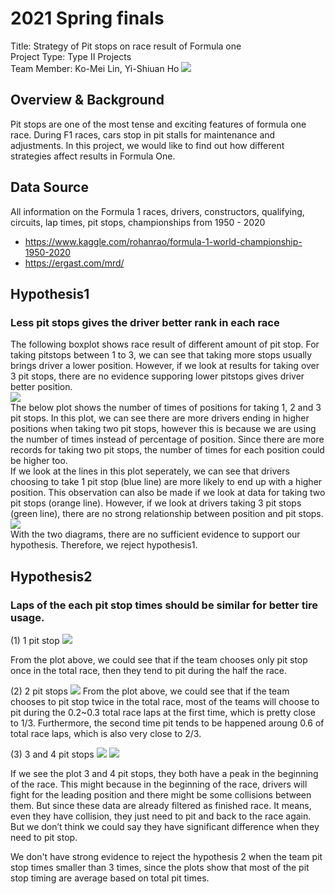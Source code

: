 # 2021 Spring finals
Title: Strategy of Pit stops on race result of Formula one
<br>
Project Type: Type II Projects <br>
Team Member: Ko-Mei Lin, Yi-Shiuan Ho
![](https://i.imgur.com/NQQ9SNx.jpg)

## Overview & Background
Pit stops are one of the most tense and exciting features of formula one race. During F1 races, cars stop in pit stalls for maintenance and adjustments. In this project, we would like to find out how different strategies affect results in Formula One. 

## Data Source
All information on the Formula 1 races, drivers, constructors, qualifying, circuits, lap times, pit stops, championships from 1950 - 2020
* https://www.kaggle.com/rohanrao/formula-1-world-championship-1950-2020
* https://ergast.com/mrd/

## Hypothesis1
### Less pit stops gives the driver better rank in each race
The following boxplot shows race result of different amount of pit stop. For taking pitstops between 1 to 3, we can see that taking more stops usually brings driver a lower position. However, if we look at results for taking over 3 pit stops, there are no evidence supporing lower pitstops gives driver better position.<br>
![](https://i.imgur.com/3y3dbGK.png)<br>
The below plot shows the number of times of positions for taking 1, 2 and 3 pit stops. In this plot, we can see there are more drivers ending in higher positions when taking two pit stops, however this is because we are using the number of times instead of percentage of position. Since there are more records for taking two pit stops, the number of times for each position could be higher too. <br>
If we look at the lines in this plot seperately, we can see that drivers choosing to take 1 pit stop (blue line) are more likely to end up with a higher position. This observation can also be made if we look at data for taking two pit stops (orange line). However, if we look at drivers taking 3 pit stops (green line), there are no strong relationship between position and pit stops.<br> 
![](https://i.imgur.com/Ta9c6J1.png)<br>
With the two diagrams, there are no sufficient evidence to support our hypothesis. Therefore, we reject hypothesis1.

## Hypothesis2
### Laps of the each pit stop times should be similar for better tire usage.
(1) 1 pit stop
![](https://i.imgur.com/tVylgvX.png)

From the plot above, we could see that if the team chooses only pit stop once in the total race, then they tend to pit during the half the race. 

(2) 2 pit stops
![](https://i.imgur.com/60EDwaN.png)
From the plot above, we could see that if the team chooses to pit stop twice in the total race, most of the teams will choose to pit during the 0.2~0.3 total race laps at the first time, which is pretty close to 1/3. Furthermore, the second time pit tends to be happened aroung 0.6 of total race laps, which is also very close to 2/3.

(3) 3 and 4 pit stops
![](https://i.imgur.com/Eyi7nFY.png)
![](https://i.imgur.com/nyP031l.png)

If we see the plot 3 and 4 pit stops, they both have a peak in the beginning of the race. This might because in the beginning of the race, drivers will fight for the leading position and there might be some collisions between them. But since these data are already filtered as finished race. It means, even they have collision, they just need to pit and back to the race again. But we don’t think we could say they have significant difference when they need to pit stop. 

We don't have strong evidence to reject the hypothesis 2 when the team pit stop times smaller than 3 times, since the plots show that most of the pit stop timing are average based on total pit times.